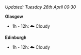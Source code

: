 *Updated: Tuesday 26th April 00:30*

**Glasgow**

* 1h - 12h: :cloud: Cloudy

**Edinburgh**

* 1h - 12h: :cloud: Cloudy
